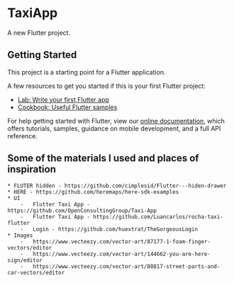 # TaxiApp

A new Flutter project.

## Getting Started

This project is a starting point for a Flutter application.

A few resources to get you started if this is your first Flutter project:

- [Lab: Write your first Flutter app](https://flutter.dev/docs/get-started/codelab)
- [Cookbook: Useful Flutter samples](https://flutter.dev/docs/cookbook)

For help getting started with Flutter, view our
[online documentation](https://flutter.dev/docs), which offers tutorials,
samples, guidance on mobile development, and a full API reference.

## Some of the materials I used and places of inspiration
    * FLUTER hidden - https://github.com/cimplesid/Flutter---hiden-drawer
    * HERE - https://github.com/heremaps/here-sdk-examples
    * UI
        -   Flutter Taxi App - https://github.com/OpenConsultingGroup/Taxi-App
        -   Flutter Taxi App - https://github.com/Luancarlos/rocha-taxi-flutter
        -   Login - https://github.com/huextrat/TheGorgeousLogin
    * Images
        -   https://www.vecteezy.com/vector-art/87177-1-foam-finger-vectors/editor
        -   https://www.vecteezy.com/vector-art/144662-you-are-here-sign/editor
        -   https://www.vecteezy.com/vector-art/88817-street-parts-and-car-vectors/editor
